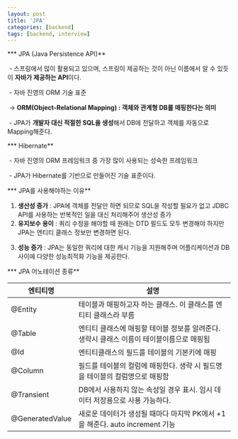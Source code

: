```yaml
---
layout: post
title: 'JPA'
categories: [backend]
tags: [backend, interview]
---
```




*** JPA (Java Persistence API)**

​	- 스프링에서 많이 활용되고 있으며, 스프링이 제공하는 것이 아닌 이름에서 알 수 있듯이 **자바가 제공하는 API**이다.

​	- 자바 진영의 ORM  기술 표준

​	-> **ORM(Object-Relational Mapping) : 객체와 관계형 DB를 매핑한다는 의미**

​	- JPA가 **개발자 대신 적절한 SQL을 생성**해서 DB에 전달하고 객체를 자동으로 Mapping해준다.



*** Hibernate**

​	- 자바 진영의 ORM 프레임워크 중 가장 많이 사용되는 성숙한 프레임워크

​	- JPA가 Hibernate를 기반으로 만들어진 기술 표준이다.



*** JPA를 사용해야하는 이유**



1. **생산성 증가** : JPA에 객체를 전달만 하면 되므로 SQL을 작성할 필요가 없고 JDBC API를 사용하는 반복적인 일을 대신 처리해주어 생산성 증가
2. **유지보수 용이** : 쿼리 수정을 해야할 때 원래는 DTD 필드도 모두 변경해야 하지만 JPA는 엔티티 클래스 정보만 변경하면 된다.

3) **성능 증가** : JPA는 동일한 쿼리에 대한 캐시 기능을 지원해주며 어플리케이션과 DB 사이에 다양한 성능최적화 기능을 제공한다.





*** JPA 어노테이션 종류**

| 엔티티명        | 설명                                                         |
| --------------- | ------------------------------------------------------------ |
| @Entity         | 테이블과 매핑하고자 하는 클래스. 이 클래스를 엔티티 클래스라 부름 |
| @Table          | 엔티티 클래스에 매핑할 테이블 정보를 알려준다. 생략시 클래스 이름이 테이블이름으로 매핑됨 |
| @Id             | 엔티티클래스의 필드를 테이블의 기본키에 매핑                 |
| @Column         | 필드를 테이블의 컬럼에 매핑한다. 생략 시 필드명을 테이블의 컬럼명으로 매핑함 |
| @Transient      | DB에서 사용하지 않는 속성일 경우 표시. 임시 데이터 저장용으로 사용 가능하다. |
| @GeneratedValue | 새로운 데이터가 생성될 때마다 마지막 PK에서 +1을 해준다. auto increment 기능 |

